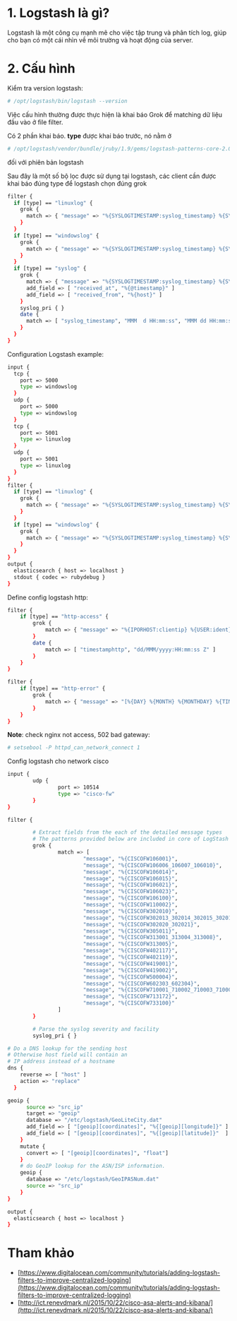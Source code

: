 ﻿# 1. Logstash là gì?

Logstash là một công cụ mạnh mẽ cho việc tập trung và phân tích log, giúp cho bạn có một cái nhìn về môi trường và hoạt động của server.

# 2. Cấu hình

Kiểm tra version logstash:
```sh
# /opt/logstash/bin/logstash --version 
```

Việc cấu hình thường được thực hiện là khai báo Grok để matching dữ liệu đầu vào ở file filter. 

Có 2 phần khai báo.
	**type** được khai báo trước, nó nằm ở 
```sh
# /opt/logstash/vendor/bundle/jruby/1.9/gems/logstash-patterns-core-2.0.5/patterns
```
đối với phiên bản logstash


Sau đây là một số bộ lọc được sử dụng tại logstash, các client cần được khai báo đúng type để logstash chọn đúng grok

```sh
filter {
  if [type] == "linuxlog" {
    grok {
      match => { "message" => "%{SYSLOGTIMESTAMP:syslog_timestamp} %{SYSLOGHOST:syslog_hostname} %{DATA:syslog_program}(?:\[%{POSINT:syslog_pid}\])?: %{GREEDYDATA:syslog_message}" }
    }
  }
  if [type] == "windowslog" {
    grok {
      match => { "message" => "%{SYSLOGTIMESTAMP:syslog_timestamp} %{SYSLOGHOST:syslog_hostname} %{DATA:syslog_program}?: %{POSINT:syslog_pid}?: %{GREEDYDATA:syslog_message}" }
    }
  }
  if [type] == "syslog" {
    grok {
      match => { "message" => "%{SYSLOGTIMESTAMP:syslog_timestamp} %{SYSLOGHOST:syslog_hostname} %{DATA:syslog_program}(?:\[%{POSINT:syslog_pid}\])?: %{GREEDYDATA:syslog_message}" }
      add_field => [ "received_at", "%{@timestamp}" ]
      add_field => [ "received_from", "%{host}" ]
    }
    syslog_pri { }
    date {
      match => [ "syslog_timestamp", "MMM  d HH:mm:ss", "MMM dd HH:mm:ss" ]
    }
  }
}
```

Configuration Logstash example:
```sh
input {
  tcp {
    port => 5000
    type => windowslog
  }
  udp {
    port => 5000
    type => windowslog
  }
  tcp {
    port => 5001
    type => linuxlog
  }
  udp {
    port => 5001
    type => linuxlog
  }
}
filter {
  if [type] == "linuxlog" {
    grok {
      match => { "message" => "%{SYSLOGTIMESTAMP:syslog_timestamp} %{SYSLOGHOST:syslog_hostname} %{DATA:syslog_program}(?:\[%{POSINT:syslog_pid}\])?: %{GREEDYDATA:syslog_message}" }
    }
  }
  if [type] == "windowslog" {
    grok {
      match => { "message" => "%{SYSLOGTIMESTAMP:syslog_timestamp} %{SYSLOGHOST:syslog_hostname} %{DATA:syslog_program}?: %{POSINT:syslog_pid}?: %{GREEDYDATA:syslog_message}" }
    }
  }
}
output {
  elasticsearch { host => localhost }
  stdout { codec => rubydebug }
}
```

Define config logstash http:
```sh
filter {
	if [type] == "http-access" {
		grok {
			match => { "message" => "%{IPORHOST:clientip} %{USER:ident} %{USER:auth} %{USER:LoadTime} [%{HTTPDATE:timestamphttp}] (?:%{WORD:verb} %{NOTSPACE:request}(?: HTTP/%{NUMBER:httpversion})?|%{DATA:rawrequest}) %{NUMBER:response} (?:%{NUMBER:bytes}|-)" }
		}
		date {
			match => [ "timestamphttp", "dd/MMM/yyyy:HH:mm:ss Z" ]
		}
	}
}

filter {
	if [type] == "http-error" {
		grok {
			match => { "message" => "[%{DAY} %{MONTH} %{MONTHDAY} %{TIME} %{YEAR}] [%{WORD:severity}] [client %{IP:clientip}] %{GREEDYDATA:message}" }
		}
	}
}
```

**Note**: check nginx not access, 502 bad gateway:
```sh
# setsebool -P httpd_can_network_connect 1
```

Config logstash cho network cisco
```sh
input {
        udp {
                port => 10514
                type => "cisco-fw"
        }
}

filter {

        # Extract fields from the each of the detailed message types
        # The patterns provided below are included in core of LogStash 1.4.2.
        grok {
                match => [
                        "message", "%{CISCOFW106001}",
                        "message", "%{CISCOFW106006_106007_106010}",
                        "message", "%{CISCOFW106014}",
                        "message", "%{CISCOFW106015}",
                        "message", "%{CISCOFW106021}",
                        "message", "%{CISCOFW106023}",
                        "message", "%{CISCOFW106100}",
                        "message", "%{CISCOFW110002}",
                        "message", "%{CISCOFW302010}",
                        "message", "%{CISCOFW302013_302014_302015_302016}",
                        "message", "%{CISCOFW302020_302021}",
                        "message", "%{CISCOFW305011}",
                        "message", "%{CISCOFW313001_313004_313008}",
                        "message", "%{CISCOFW313005}",
                        "message", "%{CISCOFW402117}",
                        "message", "%{CISCOFW402119}",
                        "message", "%{CISCOFW419001}",
                        "message", "%{CISCOFW419002}",
                        "message", "%{CISCOFW500004}",
                        "message", "%{CISCOFW602303_602304}",
                        "message", "%{CISCOFW710001_710002_710003_710005_710006}",
                        "message", "%{CISCOFW713172}",
                        "message", "%{CISCOFW733100}"
                ]
        }

        # Parse the syslog severity and facility
        syslog_pri { }

# Do a DNS lookup for the sending host
# Otherwise host field will contain an
# IP address instead of a hostname
dns {
    reverse => [ "host" ]
    action => "replace"
  }

geoip {
      source => "src_ip"
      target => "geoip"
      database => "/etc/logstash/GeoLiteCity.dat"
      add_field => [ "[geoip][coordinates]", "%{[geoip][longitude]}" ]
      add_field => [ "[geoip][coordinates]", "%{[geoip][latitude]}"  ]
    }
    mutate {
      convert => [ "[geoip][coordinates]", "float"]
    }
    # do GeoIP lookup for the ASN/ISP information.
    geoip {
      database => "/etc/logstash/GeoIPASNum.dat"
      source => "src_ip"
    }
}

output {
  elasticsearch { host => localhost }
}
```

# Tham khảo
- [https://www.digitalocean.com/community/tutorials/adding-logstash-filters-to-improve-centralized-logging](https://www.digitalocean.com/community/tutorials/adding-logstash-filters-to-improve-centralized-logging)
- [http://ict.renevdmark.nl/2015/10/22/cisco-asa-alerts-and-kibana/](http://ict.renevdmark.nl/2015/10/22/cisco-asa-alerts-and-kibana/)
